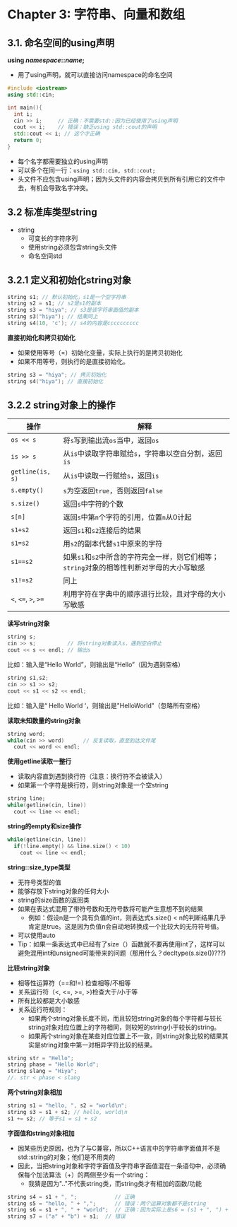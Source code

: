 # Chapter 3: 字符串、向量和数组

## 3.1. 命名空间的using声明

**using *namespace*::*name*;**

 - 用了using声明，就可以直接访问namespace的命名空间

```cpp
#include <iostream>
using std::cin;

int main(){
  int i;
  cin >> i;     // 正确：不需要std::因为已经使用了using声明
  cout << i;    // 错误：缺乏using std::cout的声明
  std::cout << i; // 这个才正确
  return 0;
}
```

 - 每个名字都需要独立的using声明
 - 可以多个在同一行：``using std::cin, std::cout;``
 - 头文件不应包含using声明；因为头文件的内容会拷贝到所有引用它的文件中去，有机会导致名字冲突。

## 3.2 标准库类型string

 - string
   - 可变长的字符序列
   - 使用string必须包含string头文件
   - 命名空间std

## 3.2.1 定义和初始化string对象

```cpp
string s1; // 默认初始化，s1是一个空字符串
string s2 = s1; // s2是s1的副本
string s3 = "hiya"; // s3是该字符串面值的副本
string s3("hiya"); // 结果同上
string s4(10, 'c'); // s4的内容是cccccccccc
```

**直接初始化和拷贝初始化**

 - 如果使用等号（=）初始化变量，实际上执行的是拷贝初始化
 - 如果不用等号，则执行的是直接初始化。

```cpp
string s3 = "hiya"; // 拷贝初始化
string s4("hiya"); // 直接初始化
```

## 3.2.2 string对象上的操作

| 操作 | 解释 |
|-----|-----|
| `os << s` | 将`s`写到输出流`os`当中，返回`os` |
| `is >> s` | 从`is`中读取字符串赋给`s`，字符串以空白分割，返回`is` |
| `getline(is, s)` | 从`is`中读取一行赋给`s`，返回`is` |
| `s.empty()` | `s`为空返回`true`，否则返回`false` |
| `s.size()` | 返回`s`中字符的个数 |
| `s[n]` | 返回`s`中第`n`个字符的引用，位置`n`从0计起 |
| `s1+s2` | 返回`s1`和`s2`连接后的结果 |
| `s1=s2` | 用`s2`的副本代替`s1`中原来的字符 |
| `s1==s2` | 如果`s1`和`s2`中所含的字符完全一样，则它们相等；`string`对象的相等性判断对字母的大小写敏感 |
| `s1!=s2` | 同上 |
| `<`, `<=`, `>`, `>=` | 利用字符在字典中的顺序进行比较，且对字母的大小写敏感 |

**读写string对象**

```cpp
string s;
cin >> s;          // 将string对象读入s，遇到空白停止
cout << s << endl; // 输出s 
```

比如：输入是“Hello World”，则输出是“Hello”（因为遇到空格）

```cpp
string s1,s2;
cin >> s1 >> s2;
cout << s1 << s2 << endl;
```

比如：输入是“    Hello World    ‘，则输出是"HelloWorld"（忽略所有空格）

**读取未知数量的string对象**

```cpp
string word;
while(cin >> word)      // 反复读取，直至到达文件尾
  cout << word << endl;
```

**使用getline读取一整行**

 - 读取内容直到遇到换行符（注意：换行符不会被读入）
 - 如果第一个字符是换行符，则string对象是一个空string

```cpp
string line;
while(getline(cin, line))
  cout << line << endl;
```

**string的empty和size操作**

```cpp
while(getline(cin, line))
  if(!line.empty() && line.size() < 10)
    cout << line << endl;
```

**string::size_type类型**
 - 无符号类型的值
 - 能够存放下string对象的任何大小
 - string的size函数的返回类
 - 如果在表达式混用了带符号数和无符号数将可能产生意想不到的结果
   - 例如：假设n是一个具有负值的int，则表达式s.size() < n的判断结果几乎肯定是true。这是因为负值n会自动地转换成一个比较大的无符符号值。
 - 可以使用auto
 - Tip：如果一条表达式中已经有了size（）函数就不要再使用int了，这样可以避免混用int和unsigned可能带来的问题（那用什么？decltype(s.size())???)

**比较string对象**
 - 相等性运算符（==和!=) 检查相等/不相等
 - 关系运行符（<, <=, >=, >)检查大于/小于等
 - 所有比较都是大小敏感
 - 关系运行符规则：
   - 如果两个string对象长度不同，而且较短string对象的每个字符都与较长string对象对应位置上的字符相同，则较短的string小于较长的string。
   - 如果两个string对象在某些对应位置上不一致，则string对象比较的结果其实是string对象中第一对相异字符比较的结果。
```cpp
string str = "Hello";
string phase = "Hello World";
string slang = "Hiya";
//. str < phase < slang
```

**两个string对象相加**

```cpp
string s1 = "hello, ", s2 = "world\n";
string s3 = s1 + s2; // hello, world\n
s1 += s2; // 等于s1 = s1 + s2
```

**字面值和string对象相加**
 - 因某些历史原因，也为了与C兼容，所以C++语言中的字符串字面值并不是std::string的对象；他们是不用类的
 - 因此，当把string对象和字符字面值及字符串字面值混在一条语句中，必须确保每个加法算法（+）的两侧至少有一个string：
   - 我猜是因为\"..\"不代表string类，而string类才有相加的函数/功能
```cpp
string s4 = s1 + ", ";            // 正确
string s5 = "hello, " + ",";      // 错误：两个运算对象都不是string
string s6 = s1 + ", " + "world";  // 正确：因为实际上是s6 = (s1 + ", ") + world，而(s1+",")的结果是string类
string s7 = ("a" + "b") + s1;  // 错误
```


